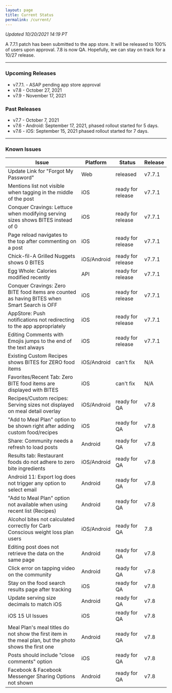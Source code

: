 ```yaml
---
layout: page
title: Current Status
permalink: /current/
---
```


_Updated 10/20/2021 14:19 PT_

A 7.7.1 patch has been submitted to the app store. It will be released to 100% of users upon approval. 7.8 is now QA. Hopefully, we can stay on track for a 10/27 release.

***

### Upcoming Releases
- v7.7.1. - ASAP pending app store approval
- v7.8    - October 27, 2021
- v7.9    - November 17, 2021
 
### Past Releases
- v7.7    - October 7, 2021
- v7.6    - Android: September 17, 2021, phased rollout started for 5 days.
- v7.6    - iOS: September 15, 2021 phased rollout started for 7 days.

***

### Known Issues

|Issue                          |Platform   | Status    | Release           |
| ---                           | ---       | ---       | ---               |
|Update Link for "Forgot My Password" |Web|released| v7.7.1|
|Mentions list not visible when tagging in the middle of the post|iOS|ready for release| v7.7.1|
|Conquer Cravings: Lettuce when modifying serving sizes shows BITES instead of 0|iOS|ready for release| v7.7.1|
|Page reload navigates to the top after commenting on a post|iOS|ready for release| v7.7.1|
|Chick-fil-A Grilled Nuggets shows 0 BITES|iOS/Android|ready for release| v7.7.1|
|Egg Whole: Calories modified recently|API|ready for release| v7.7.1|
|Conquer Cravings: Zero BITE food items are counted as having BITES when Smart Search is OFF|iOS|ready for release| v7.7.1|
|AppStore: Push notifications not redirecting to the app appropriately|iOS|ready for release| v7.7.1|
|Editing Comments with Emojis jumps to the end of the text always|iOS|ready for release| v7.7.1|
|Existing Custom Recipes shows BITES for ZERO food items|iOS/Android|can't fix| N/A|
|Favorites/Recent Tab: Zero BITE food items are displayed with BITES|iOS|can't fix| N/A|
|Recipes/Custom recipes: Serving sizes not displayed on meal detail overlay |iOS/Android|ready for QA| v7.8|
|"Add to Meal Plan" option to be shown right after adding custom food/recipes |iOS|ready for QA| v7.8|
|Share: Community needs a refresh to load posts |Android|ready for QA| v7.8|
|Results tab: Restaurant foods do not adhere to zero bite ingredients |iOS/Android|ready for QA| v7.8|
|Android 11: Export log does not trigger any option to select email |Android|ready for QA| v7.8|
|"Add to Meal Plan" option not available when using recent list (Recipes) |Android|ready for QA| v7.8|
|Alcohol bites not calculated correctly for Carb Conscious weight loss plan users |iOS/Android|ready for QA| 7.8|
|Editing post does not retrieve the data on the same page |Android|ready for QA| v7.8|
|Click error on tapping video on the community |Android|ready for QA| v7.8|
|Stay on the food search results page after tracking|iOS|ready for QA| v7.8|
|Update serving size decimals to match iOS|Android|ready for QA| v7.8|
|iOS 15 UI Issues|iOS|ready for QA| v7.8|
|Meal Plan's meal titles do not show the first item in the meal plan, but the photo shows the first one |Android|ready for QA| v7.8|
|Posts should include "close comments" option |iOS|ready for QA| v7.8|
|Facebook & Facebook Messenger Sharing Options not shown  |Android|ready for QA| v7.8|
